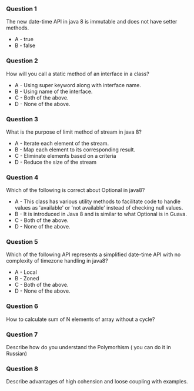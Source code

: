 ### Question 1

The new date-time API in java 8 is immutable and does not have setter methods.

- A - true
- B - false

### Question 2

How will you call a static method of an interface in a class?

- A - Using super keyword along with interface name.
- B - Using name of the interface.
- C - Both of the above.
- D - None of the above.

### Question 3

What is the purpose of limit method of stream in java 8?

- A - Iterate each element of the stream.
- B - Map each element to its corresponding result.
- C - Eliminate elements based on a criteria
- D - Reduce the size of the stream

### Question 4

Which of the following is correct about Optional in java8?

- A - This class has various utility methods to facilitate code to handle values as 'available' or 'not available' instead of checking null values.
- B - It is introduced in Java 8 and is similar to what Optional is in Guava.
- C - Both of the above.
- D - None of the above.


### Question 5

Which of the following API represents a simplified date-time API with no complexity of timezone handling in java8?

- A - Local
- B - Zoned
- C - Both of the above.
- D - None of the above.

### Question 6

How to calculate sum of N elements of array without a cycle?

### Question 7

Describe how do you understand the Polymorhism ( you can do it in Russian)

### Question 8

Describe advantages of high cohension and loose coupling with examples.
